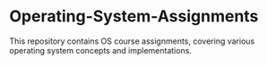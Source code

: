 # Operating-System-Assignments
This repository contains OS course assignments, covering various operating system concepts and implementations.
